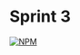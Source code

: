 # Sprint 3
[![NPM](https://img.shields.io/npm/l/react)](https://github.com/devsuperior/sds1-wmazoni/blob/master/LICENSE)
